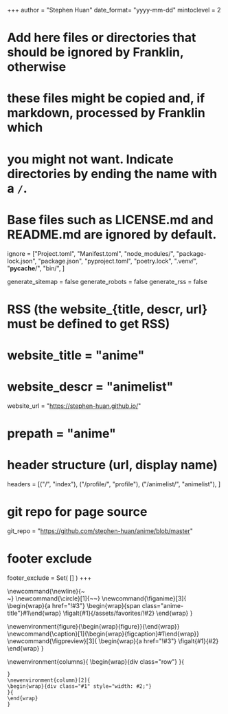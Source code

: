 <!--
Add here global page variables to use throughout your website.
-->
+++
author = "Stephen Huan"
date_format= "yyyy-mm-dd"
mintoclevel = 2

# Add here files or directories that should be ignored by Franklin, otherwise
# these files might be copied and, if markdown, processed by Franklin which
# you might not want. Indicate directories by ending the name with a `/`.
# Base files such as LICENSE.md and README.md are ignored by default.
ignore = ["Project.toml", "Manifest.toml",
          "node_modules/", "package-lock.json", "package.json",
          "pyproject.toml", "poetry.lock", ".venv/", "__pycache__/",
          "bin/",
         ]

generate_sitemap = false
generate_robots = false
generate_rss = false

# RSS (the website_{title, descr, url} must be defined to get RSS)
# website_title = "anime"
# website_descr = "animelist"
website_url   = "https://stephen-huan.github.io/"
# prepath = "anime"

# header structure (url, display name)
headers = [("/", "index"),
           ("/profile/", "profile"),
           ("/animelist/", "animelist"),
          ]

# git repo for page source
git_repo = "https://github.com/stephen-huan/anime/blob/master"

# footer exclude
footer_exclude = Set(
  []
)
+++

<!--
Add here global LaTeX commands to use throughout your pages.
-->
\newcommand{\newline}{~~~<br>~~~} <!-- avoid self-closing tag <br/> -->
\newcommand{\circle}[1]{~~~<span class="circle #1"></span>~~~}
\newcommand{\figanime}[3]{
  \begin{wrap}{a href="!#3"}
    \begin{wrap}{span class="anime-title"}#1\end{wrap}
    \figalt{#1}{/assets/favorites/!#2}
  \end{wrap}
}
<!-- images -->
\newenvironment{figure}{\begin{wrap}{figure}}{\end{wrap}}
\newcommand{\caption}[1]{\begin{wrap}{figcaption}#1\end{wrap}}
\newcommand{\figpreview}[3]{
  \begin{wrap}{a href="!#3"}
    \figalt{#1}{#2}
  \end{wrap}
}
<!-- columns -->
\newenvironment{columns}{
  \begin{wrap}{div class="row"}
}{
  ~~~<div style="clear: both"></div>~~~\end{wrap}
}
\newenvironment{column}[2]{
  \begin{wrap}{div class="#1" style="width: #2;"}
}{
  \end{wrap}
}

